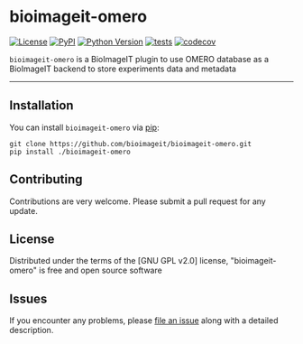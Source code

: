 # bioimageit-omero

[![License](https://img.shields.io/pypi/l/bioimageit-omero.svg?color=green)](https://github.com/bioimageit/bioimageit-omero/raw/master/LICENSE)
[![PyPI](https://img.shields.io/pypi/v/bioimageit-omero.svg?color=green)](https://pypi.org/project/bioimageit-omero)
[![Python Version](https://img.shields.io/pypi/pyversions/bioimageit-omero.svg?color=green)](https://python.org)
[![tests](https://github.com/bioimageit/bioimageit-omero/workflows/tests/badge.svg)](https://github.com/bioimageit/bioimageit-omero/actions)
[![codecov](https://codecov.io/gh/bioimageit/bioimageit-omero/branch/master/graph/badge.svg)](https://codecov.io/gh/bioimageit/bioimageit-omero)

`bioimageit-omero` is a BioImageIT plugin to use OMERO database as a BioImageIT backend to store experiments data and metadata 

----------------------------------

## Installation

You can install `bioimageit-omero` via [pip]:

    git clone https://github.com/bioimageit/bioimageit-omero.git
    pip install ./bioimageit-omero

## Contributing

Contributions are very welcome. Please submit a pull request for any update.

## License

Distributed under the terms of the [GNU GPL v2.0] license,
"bioimageit-omero" is free and open source software

## Issues

If you encounter any problems, please [file an issue] along with a detailed description.

[file an issue]: https://github.com/bioimageit/bioimageit-omero/issues
[pip]: https://pypi.org/project/pip/
[PyPI]: https://pypi.org/
